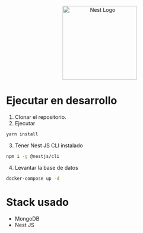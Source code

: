 <p align="center">
  <a href="http://nestjs.com/" target="blank"><img src="https://nestjs.com/img/logo-small.svg" width="200" alt="Nest Logo" /></a>
</p>

# Ejecutar en desarrollo

1.  Clonar el repositorio.
2. Ejecutar
```bash
yarn install
```
3. Tener Nest JS CLI instalado
```bash
npm i -g @nestjs/cli
```
4. Levantar la base de datos
```bash
docker-compose up -d
```

# Stack usado
* MongoDB
* Nest JS
